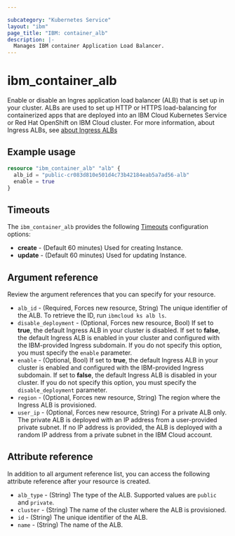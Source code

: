 ```yaml
---

subcategory: "Kubernetes Service"
layout: "ibm"
page_title: "IBM: container_alb"
description: |-
  Manages IBM container Application Load Balancer.
---
```


# ibm_container_alb
Enable or disable an Ingres application load balancer (ALB) that is set up in your cluster. ALBs are used to set up HTTP or HTTPS load-balancing for containerized apps that are deployed into an IBM Cloud Kubernetes Service or Red Hat OpenShift on IBM Cloud cluster. For more information, about Ingress ALBs, see [about Ingress ALBs](https://cloud.ibm.com/docs/containers?topic=containers-ingress-about)

## Example usage

```terraform
resource "ibm_container_alb" "alb" {
  alb_id = "public-cr083d810e501d4c73b42184eab5a7ad56-alb"
  enable = true
}

```

## Timeouts

The `ibm_container_alb` provides the following [Timeouts](https://www.terraform.io/docs/language/resources/syntax.html) configuration options:

- **create** - (Default 60 minutes) Used for creating Instance.
- **update** - (Default 60 minutes) Used for updating Instance.


## Argument reference
Review the argument references that you can specify for your resource. 
  
- `alb_id` - (Required, Forces new resource, String) The unique identifier of the ALB. To retrieve the ID, run `ibmcloud ks alb ls`.
- `disable_deployment` - (Optional, Forces new resource, Bool) If set to **true**, the default Ingress ALB in your cluster is disabled. If set to **false**, the default Ingress ALB is enabled in your cluster and configured with the IBM-provided Ingress subdomain. If you do not specify this option, you must specify the `enable` parameter.
- `enable` - (Optional, Bool) If set to **true**, the default Ingress ALB in your cluster is enabled and configured with the IBM-provided Ingress subdomain. If set to **false**, the default Ingress ALB is disabled in your cluster. If you do not specify this option, you must specify the `disable_deployment` parameter.
- `region` - (Optional, Forces new resource, String) The region where the Ingress ALB is provisioned.
- `user_ip` - (Optional, Forces new resource, String) For a private ALB only. The private ALB is deployed with an IP address from a user-provided private subnet. If no IP address is provided, the ALB is deployed with a random IP address from a private subnet in the IBM Cloud account.

## Attribute reference
In addition to all argument reference list, you can access the following attribute reference after your resource is created.

- `alb_type` - (String) The type of the ALB. Supported values are `public` and `private`.
- `cluster` - (String) The name of the cluster where the ALB is provisioned.
- `id` - (String) The unique identifier of the ALB. 
- `name` -  (String) The name of the ALB.
